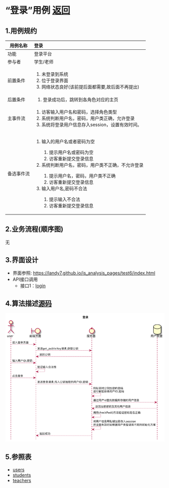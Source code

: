 # “登录”用例 [返回](../README.md)

## 1.用例规约

|用例名称|登录|
|-------|:-------------|
|功能|登录平台|
|参与者|学生/老师|
|前置条件|<ol><li>未登录到系统</li><li>位于登录界面</li><li>网络状态良好(该前提后面都需要,故后面不再提出)</li></ol> |
|后置条件| &nbsp;&nbsp;&nbsp;1. 登录成功后，跳转到各角色对应的主页|
|主事件流| <ol><li>访客输入用户名和密码，选择角色类型</li><li>系统判断用户名，密码，用户类正确，允许登录</li><li>系统将登录用户信息存入session，设置有效时间。</li></ol>|
|备选事件流|<ol><li>输入的用户名或者密码为空</li> <ol><li>提示用户名或密码为空</li><li>访客重新提交登录信息</li></ol> <li>系统判断用户名，密码，用户类不正确，不允许登录</li> <ol><li>提示用户名，密码，用户类不正确</li><li>访客重新提交登录信息</li></ol> <li>输入用户名,密码不合法</li> <ol><li>提示输入不合法</li><li>访客重新提交登录信息</li></ol></ol>|

## 2.业务流程(顺序图) 
无

## 3.界面设计
- 界面参照: https://landy7.github.io/is_analysis_pages/test6/index.html
- API接口调用
    - 接口1：[login](../接口/login.md)
    
## 4.算法描述[源码](../sequence/登录.md)
![登录](/out/test6/sequence/登录/登录.png)

## 5.参照表
- [users](../数据库设计.md/#users)
- [students](../数据库设计.md/#students)
- [teachers](../数据库设计.md/#teachers)